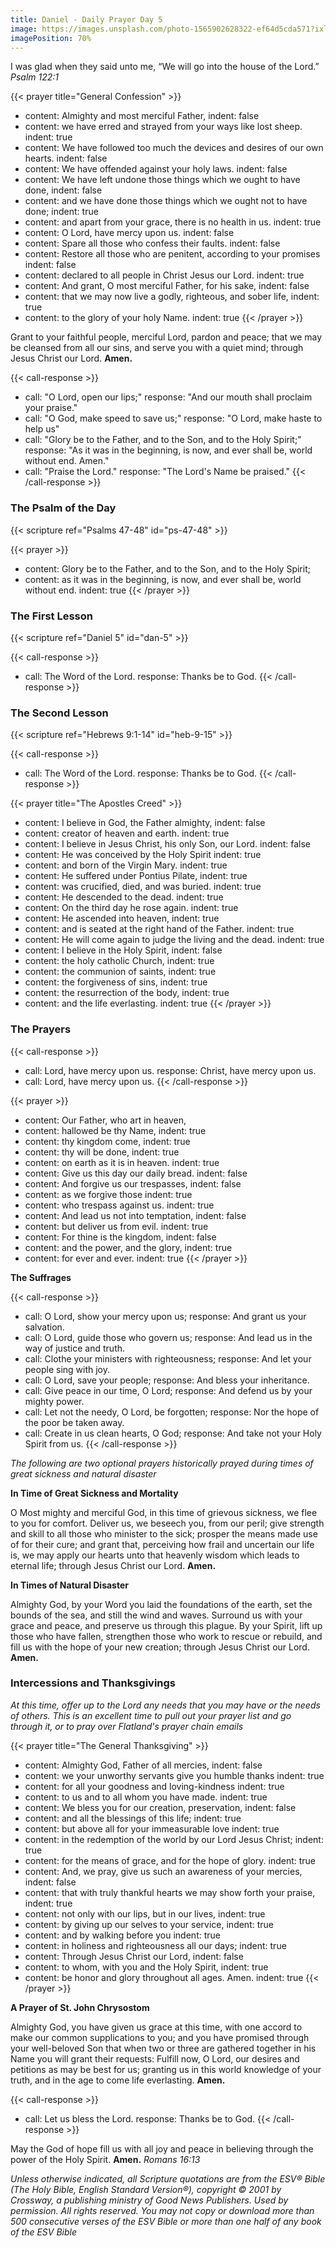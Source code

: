 ```yaml
---
title: Daniel - Daily Prayer Day 5
image: https://images.unsplash.com/photo-1565902628322-ef64d5cda571?ixlib=rb-1.2.1&ixid=eyJhcHBfaWQiOjEyMDd9&auto=format&fit=crop&w=800&q=80
imagePosition: 70%
---
```


I was glad when they said unto me, “We will go into the house of the Lord.”
_Psalm 122:1_

{{< prayer title="General Confession" >}}
- content: Almighty and most merciful Father,
  indent: false
- content: we have erred and strayed from your ways like lost sheep.
  indent: true
- content: We have followed too much the devices and desires of our own hearts.
  indent: false
- content: We have offended against your holy laws.
  indent: false
- content: We have left undone those things which we ought to have done,
  indent: false
- content: and we have done those things which we ought not to have done;
  indent: true
- content: and apart from your grace, there is no health in us.
  indent: true
- content: O Lord, have mercy upon us.
  indent: false
- content: Spare all those who confess their faults.
  indent: false
- content: Restore all those who are penitent, according to your promises
  indent: false
- content: declared to all people in Christ Jesus our Lord.
  indent: true
- content: And grant, O most merciful Father, for his sake,
  indent: false
- content: that we may now live a godly, righteous, and sober life,
  indent: true
- content: to the glory of your holy Name.
  indent: true
{{< /prayer >}}

Grant to your faithful people, merciful Lord, pardon and peace; that we may be cleansed from all our sins, and serve you with a quiet mind; through Jesus Christ our Lord. **Amen.**

{{< call-response >}}
- call: "O Lord, open our lips;"
  response: "And our mouth shall proclaim your praise."
- call: "O God, make speed to save us;"
  response: "O Lord, make haste to help us"
- call: "Glory be to the Father, and to the Son, and to the Holy Spirit;"
  response: "As it was in the beginning, is now, and ever shall be, world without end. Amen."
- call: "Praise the Lord."
  response: "The Lord's Name be praised."
{{< /call-response >}}

### The Psalm of the Day

{{< scripture ref="Psalms 47-48" id="ps-47-48" >}}

{{< prayer >}}
- content: Glory be to the Father, and to the Son, and to the Holy Spirit;
- content: as it was in the beginning, is now, and ever shall be, world without end.
  indent: true
{{< /prayer >}}

### The First Lesson

{{< scripture ref="Daniel 5" id="dan-5" >}}

{{< call-response >}}
- call: The Word of the Lord.
  response: Thanks be to God.
{{< /call-response >}}

### The Second Lesson

{{< scripture ref="Hebrews 9:1-14" id="heb-9-15" >}}

{{< call-response >}}
- call: The Word of the Lord.
  response: Thanks be to God.
{{< /call-response >}}

{{< prayer title="The Apostles Creed" >}}
- content: I believe in God, the Father almighty,
  indent: false
- content: creator of heaven and earth.
  indent: true
- content: I believe in Jesus Christ, his only Son, our Lord.
  indent: false
- content: He was conceived by the Holy Spirit
  indent: true
- content: and born of the Virgin Mary.
  indent: true
- content: He suffered under Pontius Pilate,
  indent: true
- content: was crucified, died, and was buried.
  indent: true
- content: He descended to the dead.
  indent: true
- content: On the third day he rose again.
  indent: true
- content: He ascended into heaven,
  indent: true
- content: and is seated at the right hand of the Father.
  indent: true
- content: He will come again to judge the living and the dead.
  indent: true
- content: I believe in the Holy Spirit,
  indent: false
- content: the holy catholic Church,
  indent: true
- content: the communion of saints,
  indent: true
- content: the forgiveness of sins,
  indent: true
- content: the resurrection of the body,
  indent: true
- content: and the life everlasting.
  indent: true
{{< /prayer >}}

### The Prayers

{{< call-response >}}
- call: Lord, have mercy upon us.
  response: Christ, have mercy upon us.
- call: Lord, have mercy upon us.
{{< /call-response >}}

{{< prayer >}}
- content: Our Father, who art in heaven,
- content: hallowed be thy Name,
  indent: true
- content: thy kingdom come,
  indent: true
- content: thy will be done,
  indent: true
- content: on earth as it is in heaven.
  indent: true
- content: Give us this day our daily bread.
  indent: false
- content: And forgive us our trespasses,
  indent: false
- content: as we forgive those
  indent: true
- content: who trespass against us.
  indent: true
- content: And lead us not into temptation,
  indent: false
- content: but deliver us from evil.
  indent: true
- content: For thine is the kingdom,
  indent: false
- content: and the power, and the glory,
  indent: true
- content: for ever and ever.
  indent: true
{{< /prayer >}}

**The Suffrages**

{{< call-response >}}
- call: O Lord, show your mercy upon us;
  response: And grant us your salvation.
- call: O Lord, guide those who govern us;
  response: And lead us in the way of justice and truth.
- call: Clothe your ministers with righteousness;
  response: And let your people sing with joy.
- call: O Lord, save your people;
  response: And bless your inheritance.
- call: Give peace in our time, O Lord;
  response: And defend us by your mighty power.
- call: Let not the needy, O Lord, be forgotten;
  response: Nor the hope of the poor be taken away.
- call: Create in us clean hearts, O God;
  response: And take not your Holy Spirit from us.
{{< /call-response >}}

_The following are two optional prayers historically prayed during times of great sickness and natural disaster_

**In Time of Great Sickness and Mortality**

O Most mighty and merciful God, in this time of grievous sickness, we flee to you for comfort. Deliver us, we beseech you, from our peril; give strength and skill to all those who minister to the sick; prosper the means made use of for their cure; and grant that, perceiving how frail and uncertain our life is, we may apply our hearts unto that heavenly wisdom which leads to eternal life; through Jesus Christ our Lord. **Amen.**

**In Times of Natural Disaster**

Almighty God, by your Word you laid the foundations of the earth, set the bounds of the sea, and still the wind and waves. Surround us with your grace and peace, and preserve us through this plague. By your Spirit, lift up those who have fallen, strengthen those who work to rescue or rebuild, and fill us with the hope of your new creation; through Jesus Christ our Lord. **Amen.**

### Intercessions and Thanksgivings

_At this time, offer up to the Lord any needs that you may have or the needs of others. This is an excellent time to pull out your prayer list and go through it, or to pray over Flatland's prayer chain emails_

{{< prayer title="The General Thanksgiving" >}}
- content: Almighty God, Father of all mercies,
  indent: false
- content: we your unworthy servants give you humble thanks
  indent: true
- content: for all your goodness and loving-kindness
  indent: true
- content: to us and to all whom you have made.
  indent: true
- content: We bless you for our creation, preservation,
  indent: false
- content: and all the blessings of this life;
  indent: true
- content: but above all for your immeasurable love
  indent: true
- content: in the redemption of the world by our Lord Jesus Christ;
  indent: true
- content: for the means of grace, and for the hope of glory.
  indent: true
- content: And, we pray, give us such an awareness of your mercies,
  indent: false
- content: that with truly thankful hearts we may show forth your praise,
  indent: true
- content: not only with our lips, but in our lives,
  indent: true
- content: by giving up our selves to your service,
  indent: true
- content: and by walking before you
  indent: true
- content: in holiness and righteousness all our days;
  indent: true
- content: Through Jesus Christ our Lord,
  indent: false
- content: to whom, with you and the Holy Spirit,
  indent: true
- content: be honor and glory throughout all ages. Amen.
  indent: true
{{< /prayer >}}

**A Prayer of St. John Chrysostom**

Almighty God, you have given us grace at this time, with one accord to make our common supplications to you; and you have promised through your well-beloved Son that when two or three are gathered together in his Name you will grant their requests: Fulfill now, O Lord, our desires and petitions as may be best for us; granting us in this world knowledge of your truth, and in the age to come life everlasting. **Amen.**

{{< call-response >}}
- call: Let us bless the Lord.
  response: Thanks be to God.
{{< /call-response >}}

May the God of hope fill us with all joy and peace in believing through the power of the Holy Spirit. **Amen.**
_Romans 16:13_


_Unless otherwise indicated, all Scripture quotations are from the ESV® Bible (The Holy Bible, English Standard Version®), copyright © 2001 by Crossway, a publishing ministry of Good News Publishers. Used by permission. All rights reserved. You may not copy or download more than 500 consecutive verses of the ESV Bible or more than one half of any book of the ESV Bible_
